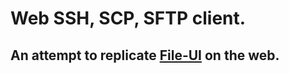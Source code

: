 # Web SSH, SCP, SFTP client.

## An attempt to replicate [File-UI](https://www.cs.drexel.edu/~qy44/fileui/) on the web.
